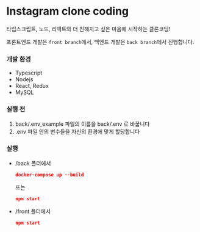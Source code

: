 # Instagram clone coding
타입스크립트, 노드, 리액트와 더 친해지고 싶은 마음에 시작하는 클론코딩!

프론트엔드 개발은 `front branch`에서, 백엔드 개발은 `back branch`에서 진행합니다.

### 개발 환경
- Typescript
- Nodejs
- React, Redux
- MySQL

### 실행 전
1. back/.env_example 파일의 이름을 back/.env 로 바꿉니다
2. .env 파일 안의 변수들을 자신의 환경에 맞게 할당합니다

### 실행
- /back 폴더에서
    ```json
    docker-compose up --build
    ```
    또는
    ```json
    npm start
    ```
- /front 폴더에서
    ```json
    npm start
    ```